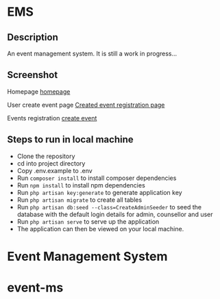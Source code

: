 # EMS

## Description
An event management system.
It is still a work in progress...

## Screenshot
   Homepage
   [homepage](https://user-images.githubusercontent.com/43953425/218332154-bb18af6d-f790-4507-af3e-6d1aef59cdd9.png)
   
   
   User create event page
   [Created event registration page](https://user-images.githubusercontent.com/43953425/218332160-fab736bc-0162-4e7a-acaf-7c86c6d5baa9.png)
    
   Events registration
   [create event](https://user-images.githubusercontent.com/43953425/218332162-7c21cb2a-a05b-475a-a9a1-6dd2f7ad3fa5.png)


## Steps to run in local machine
- Clone the repository
- cd into project directory
- Copy .env.example to .env
- Run ```composer install``` to install composer dependencies
- Run ```npm install``` to install npm dependencies
- Run ```php artisan key:generate``` to generate application key
- Run ```php artisan migrate``` to create all tables
- Run ```php artisan db:seed --class=CreateAdminSeeder``` to seed the database with the default login details for admin, counsellor and user
- Run ```php artisan serve``` to serve up the application
- The application can then be viewed on your local machine.

# Event Management System
# event-ms
